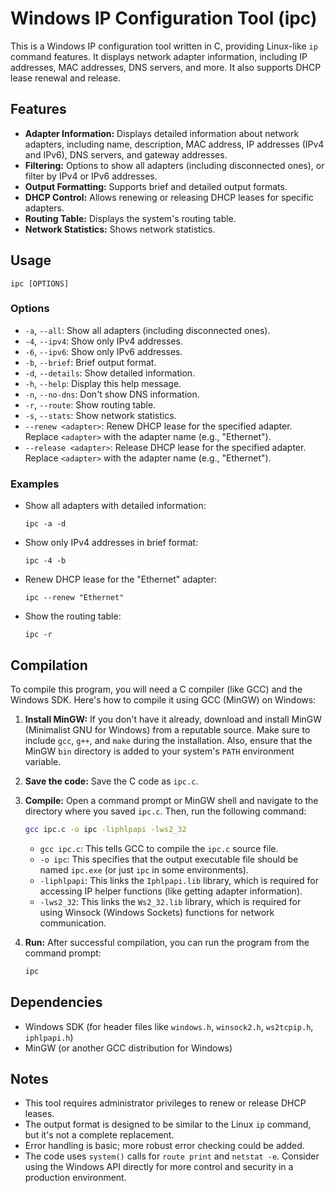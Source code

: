 # Windows IP Configuration Tool (ipc)

This is a Windows IP configuration tool written in C, providing Linux-like `ip` command features. It displays network adapter information, including IP addresses, MAC addresses, DNS servers, and more.  It also supports DHCP lease renewal and release.

## Features

*   **Adapter Information:** Displays detailed information about network adapters, including name, description, MAC address, IP addresses (IPv4 and IPv6), DNS servers, and gateway addresses.
*   **Filtering:** Options to show all adapters (including disconnected ones), or filter by IPv4 or IPv6 addresses.
*   **Output Formatting:** Supports brief and detailed output formats.
*   **DHCP Control:** Allows renewing or releasing DHCP leases for specific adapters.
*   **Routing Table:** Displays the system's routing table.
*   **Network Statistics:** Shows network statistics.

## Usage

```
ipc [OPTIONS]
```

### Options

*   `-a`, `--all`: Show all adapters (including disconnected ones).
*   `-4`, `--ipv4`: Show only IPv4 addresses.
*   `-6`, `--ipv6`: Show only IPv6 addresses.
*   `-b`, `--brief`: Brief output format.
*   `-d`, `--details`: Show detailed information.
*   `-h`, `--help`: Display this help message.
*   `-n`, `--no-dns`: Don't show DNS information.
*   `-r`, `--route`: Show routing table.
*   `-s`, `--stats`: Show network statistics.
*   `--renew <adapter>`: Renew DHCP lease for the specified adapter.  Replace `<adapter>` with the adapter name (e.g., "Ethernet").
*   `--release <adapter>`: Release DHCP lease for the specified adapter. Replace `<adapter>` with the adapter name (e.g., "Ethernet").

### Examples

*   Show all adapters with detailed information:

    ```
    ipc -a -d
    ```

*   Show only IPv4 addresses in brief format:

    ```
    ipc -4 -b
    ```

*   Renew DHCP lease for the "Ethernet" adapter:

    ```
    ipc --renew "Ethernet"
    ```

*   Show the routing table:

    ```
    ipc -r
    ```

## Compilation

To compile this program, you will need a C compiler (like GCC) and the Windows SDK.  Here's how to compile it using GCC (MinGW) on Windows:

1.  **Install MinGW:** If you don't have it already, download and install MinGW (Minimalist GNU for Windows) from a reputable source.  Make sure to include `gcc`, `g++`, and `make` during the installation.  Also, ensure that the MinGW `bin` directory is added to your system's `PATH` environment variable.

2.  **Save the code:** Save the C code as `ipc.c`.

3.  **Compile:** Open a command prompt or MinGW shell and navigate to the directory where you saved `ipc.c`.  Then, run the following command:

    ```bash
    gcc ipc.c -o ipc -liphlpapi -lws2_32
    ```

    *   `gcc ipc.c`:  This tells GCC to compile the `ipc.c` source file.
    *   `-o ipc`: This specifies that the output executable file should be named `ipc.exe` (or just `ipc` in some environments).
    *   `-liphlpapi`: This links the `Iphlpapi.lib` library, which is required for accessing IP helper functions (like getting adapter information).
    *   `-lws2_32`: This links the `Ws2_32.lib` library, which is required for using Winsock (Windows Sockets) functions for network communication.

4.  **Run:** After successful compilation, you can run the program from the command prompt:

    ```bash
    ipc
    ```

## Dependencies

*   Windows SDK (for header files like `windows.h`, `winsock2.h`, `ws2tcpip.h`, `iphlpapi.h`)
*   MinGW (or another GCC distribution for Windows)

## Notes

*   This tool requires administrator privileges to renew or release DHCP leases.
*   The output format is designed to be similar to the Linux `ip` command, but it's not a complete replacement.
*   Error handling is basic; more robust error checking could be added.
*   The code uses `system()` calls for `route print` and `netstat -e`.  Consider using the Windows API directly for more control and security in a production environment.

